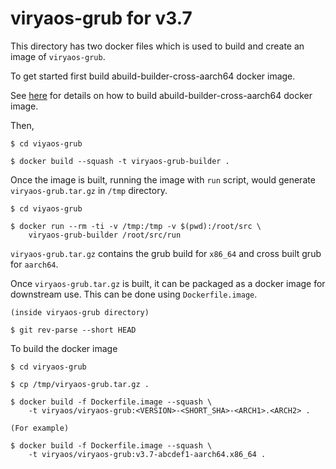 # viryaos-grub for v3.7

This directory has two docker files which is used to build and create an image
of `viryaos-grub`.

To get started first build abuild-builder-cross-aarch64 docker image.

See
[here](https://gitlab.com/ViryaOS/abuild-builder-cross-aarch64/blob/3.7-stable/README.md)
for details on how to build abuild-builder-cross-aarch64 docker image.

Then,

```
$ cd viyaos-grub

$ docker build --squash -t viryaos-grub-builder .
```

Once the image is built, running the image with `run` script, would generate
`viryaos-grub.tar.gz` in `/tmp` directory.

```
$ cd viyaos-grub

$ docker run --rm -ti -v /tmp:/tmp -v $(pwd):/root/src \
    viryaos-grub-builder /root/src/run
```

`viryaos-grub.tar.gz` contains the grub build for `x86_64` and cross built grub
for `aarch64`.

Once `viryaos-grub.tar.gz` is built, it can be packaged as a docker image for
downstream use. This can be done using `Dockerfile.image`.

```
(inside viryaos-grub directory)

$ git rev-parse --short HEAD
```

To build the docker image

```
$ cd viryaos-grub

$ cp /tmp/viryaos-grub.tar.gz .

$ docker build -f Dockerfile.image --squash \
    -t viryaos/viryaos-grub:<VERSION>-<SHORT_SHA>-<ARCH1>.<ARCH2> .

(For example)

$ docker build -f Dockerfile.image --squash \
    -t viryaos/viryaos-grub:v3.7-abcdef1-aarch64.x86_64 .
```
